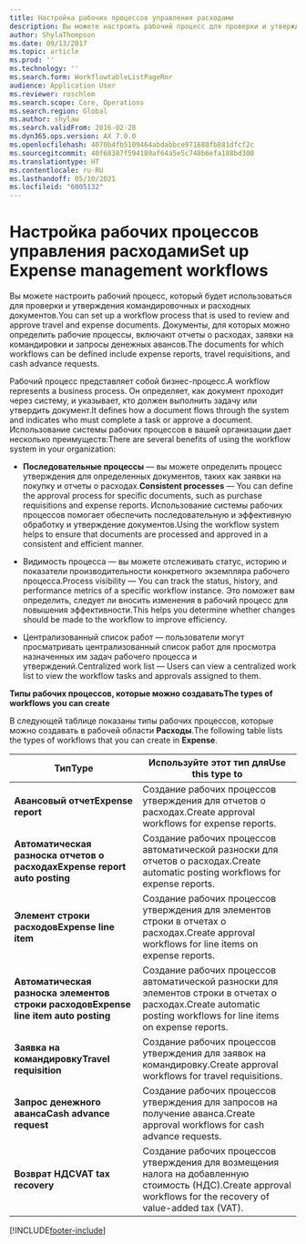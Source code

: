 ```yaml
---
title: Настройка рабочих процессов управления расходами
description: Вы можете настроить рабочий процесс для проверки и утверждения командировочных и расходных документов.
author: ShylaThompson
ms.date: 09/13/2017
ms.topic: article
ms.prod: ''
ms.technology: ''
ms.search.form: WorkflowtableListPageRnr
audience: Application User
ms.reviewer: roschlom
ms.search.scope: Core, Operations
ms.search.region: Global
ms.author: shylaw
ms.search.validFrom: 2016-02-28
ms.dyn365.ops.version: AX 7.0.0
ms.openlocfilehash: 4070b4fb5109464abdabbce971688fb881dfcf2c
ms.sourcegitcommit: 40f68387f594180af64a5e5c748b6efa188bd300
ms.translationtype: HT
ms.contentlocale: ru-RU
ms.lasthandoff: 05/10/2021
ms.locfileid: "6005132"
---
```

# <a name="set-up-expense-management-workflows"></a><span data-ttu-id="25fda-103">Настройка рабочих процессов управления расходами</span><span class="sxs-lookup"><span data-stu-id="25fda-103">Set up Expense management workflows</span></span>

<span data-ttu-id="25fda-104">Вы можете настроить рабочий процесс, который будет использоваться для проверки и утверждения командировочных и расходных документов.</span><span class="sxs-lookup"><span data-stu-id="25fda-104">You can set up a workflow process that is used to review and approve travel and expense documents.</span></span> <span data-ttu-id="25fda-105">Документы, для которых можно определить рабочие процессы, включают отчеты о расходах, заявки на командировки и запросы денежных авансов.</span><span class="sxs-lookup"><span data-stu-id="25fda-105">The documents for which workflows can be defined include expense reports, travel requisitions, and cash advance requests.</span></span>

<span data-ttu-id="25fda-106">Рабочий процесс представляет собой бизнес-процесс.</span><span class="sxs-lookup"><span data-stu-id="25fda-106">A workflow represents a business process.</span></span> <span data-ttu-id="25fda-107">Он определяет, как документ проходит через систему, и указывает, кто должен выполнить задачу или утвердить документ.</span><span class="sxs-lookup"><span data-stu-id="25fda-107">It defines how a document flows through the system and indicates who must complete a task or approve a document.</span></span> <span data-ttu-id="25fda-108">Использование системы рабочих процессов в вашей организации дает несколько преимуществ:</span><span class="sxs-lookup"><span data-stu-id="25fda-108">There are several benefits of using the workflow system in your organization:</span></span>

-   <span data-ttu-id="25fda-109">**Последовательные процессы** — вы можете определить процесс утверждения для определенных документов, таких как заявки на покупку и отчеты о расходах.</span><span class="sxs-lookup"><span data-stu-id="25fda-109">**Consistent processes** — You can define the approval process for specific documents, such as purchase requisitions and expense reports.</span></span> <span data-ttu-id="25fda-110">Использование системы рабочих процессов помогает обеспечить последовательную и эффективную обработку и утверждение документов.</span><span class="sxs-lookup"><span data-stu-id="25fda-110">Using the workflow system helps to ensure that documents are processed and approved in a consistent and efficient manner.</span></span>

-   <span data-ttu-id="25fda-111">Видимость процесса — вы можете отслеживать статус, историю и показатели производительности конкретного экземпляра рабочего процесса.</span><span class="sxs-lookup"><span data-stu-id="25fda-111">Process visibility — You can track the status, history, and performance metrics of a specific workflow instance.</span></span> <span data-ttu-id="25fda-112">Это поможет вам определить, следует ли вносить изменения в рабочий процесс для повышения эффективности.</span><span class="sxs-lookup"><span data-stu-id="25fda-112">This helps you determine whether changes should be made to the workflow to improve efficiency.</span></span>

-   <span data-ttu-id="25fda-113">Централизованный список работ — пользователи могут просматривать централизованный список работ для просмотра назначенных им задач рабочего процесса и утверждений.</span><span class="sxs-lookup"><span data-stu-id="25fda-113">Centralized work list — Users can view a centralized work list to view the workflow tasks and approvals assigned to them.</span></span> 

<span data-ttu-id="25fda-114">**Типы рабочих процессов, которые можно создавать**</span><span class="sxs-lookup"><span data-stu-id="25fda-114">**The types of workflows you can create**</span></span>

<span data-ttu-id="25fda-115">В следующей таблице показаны типы рабочих процессов, которые можно создавать в рабочей области **Расходы**.</span><span class="sxs-lookup"><span data-stu-id="25fda-115">The following table lists the types of workflows that you can create in **Expense**.</span></span>


|              <span data-ttu-id="25fda-116"><strong>Тип</strong></span><span class="sxs-lookup"><span data-stu-id="25fda-116"><strong>Type</strong></span></span>              |                   <span data-ttu-id="25fda-117"><strong>Используйте этот тип для</strong></span><span class="sxs-lookup"><span data-stu-id="25fda-117"><strong>Use this type to</strong></span></span>                   |
|-------------------------------------------------|-----------------------------------------------------------------------|
|         <span data-ttu-id="25fda-118"><strong>Авансовый отчет</strong></span><span class="sxs-lookup"><span data-stu-id="25fda-118"><strong>Expense report</strong></span></span>         |            <span data-ttu-id="25fda-119">Создание рабочих процессов утверждения для отчетов о расходах.</span><span class="sxs-lookup"><span data-stu-id="25fda-119">Create approval workflows for expense reports.</span></span>             |
|  <span data-ttu-id="25fda-120"><strong>Автоматическая разноска отчетов о расходах</strong></span><span class="sxs-lookup"><span data-stu-id="25fda-120"><strong>Expense report auto posting</strong></span></span>   |        <span data-ttu-id="25fda-121">Создание рабочих процессов автоматической разноски для отчетов о расходах.</span><span class="sxs-lookup"><span data-stu-id="25fda-121">Create automatic posting workflows for expense reports.</span></span>        |
|       <span data-ttu-id="25fda-122"><strong>Элемент строки расходов</strong></span><span class="sxs-lookup"><span data-stu-id="25fda-122"><strong>Expense line item</strong></span></span>        |     <span data-ttu-id="25fda-123">Создание рабочих процессов утверждения для элементов строки в отчетах о расходах.</span><span class="sxs-lookup"><span data-stu-id="25fda-123">Create approval workflows for line items on expense reports.</span></span>      |
| <span data-ttu-id="25fda-124"><strong>Автоматическая разноска элементов строки расходов</strong></span><span class="sxs-lookup"><span data-stu-id="25fda-124"><strong>Expense line item auto posting</strong></span></span> | <span data-ttu-id="25fda-125">Создание рабочих процессов автоматической разноски для элементов строки в отчетах о расходах.</span><span class="sxs-lookup"><span data-stu-id="25fda-125">Create automatic posting workflows for line items on expense reports.</span></span> |
|       <span data-ttu-id="25fda-126"><strong>Заявка на командировку</strong></span><span class="sxs-lookup"><span data-stu-id="25fda-126"><strong>Travel requisition</strong></span></span>       |          <span data-ttu-id="25fda-127">Создание рабочих процессов утверждения для заявок на командировку.</span><span class="sxs-lookup"><span data-stu-id="25fda-127">Create approval workflows for travel requisitions.</span></span>           |
|      <span data-ttu-id="25fda-128"><strong>Запрос денежного аванса</strong></span><span class="sxs-lookup"><span data-stu-id="25fda-128"><strong>Cash advance request</strong></span></span>      |         <span data-ttu-id="25fda-129">Создание рабочих процессов утверждения для запросов на получение аванса.</span><span class="sxs-lookup"><span data-stu-id="25fda-129">Create approval workflows for cash advance requests.</span></span>          |
|        <span data-ttu-id="25fda-130"><strong>Возврат НДС</strong></span><span class="sxs-lookup"><span data-stu-id="25fda-130"><strong>VAT tax recovery</strong></span></span>        | <span data-ttu-id="25fda-131">Создание рабочих процессов утверждения для возмещения налога на добавленную стоимость (НДС).</span><span class="sxs-lookup"><span data-stu-id="25fda-131">Create approval workflows for the recovery of value-added tax (VAT).</span></span>  |



[!INCLUDE[footer-include](../includes/footer-banner.md)]